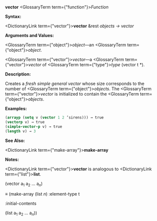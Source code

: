 **vector** <GlossaryTerm  term={"function"}><i>Function</i></GlossaryTerm> 



**Syntax:** 



<DictionaryLink  term={"vector"}><b>vector</b></DictionaryLink> &amp;rest *objects → vector* 



**Arguments and Values:** 



<GlossaryTerm  term={"object"}><i>object</i></GlossaryTerm>—an <GlossaryTerm  term={"object"}><i>object</i></GlossaryTerm>. 



<GlossaryTerm  term={"vector"}><i>vector</i></GlossaryTerm>—a <GlossaryTerm  term={"vector"}><i>vector</i></GlossaryTerm> of <GlossaryTerm  term={"type"}><i>type</i></GlossaryTerm> (vector t \*). 



**Description:** 



Creates a *fresh simple general vector* whose size corresponds to the number of <GlossaryTerm  term={"object"}><i>objects</i></GlossaryTerm>. The <GlossaryTerm  term={"vector"}><i>vector</i></GlossaryTerm> is initialized to contain the <GlossaryTerm  term={"object"}><i>objects</i></GlossaryTerm>. 



**Examples:**
```lisp
(arrayp (setq v (vector 1 2 ’sirens))) → true 
(vectorp v) → true 
(simple-vector-p v) → true 
(length v) → 3 


```
**See Also:** 



<DictionaryLink  term={"make-array"}><b>make-array</b></DictionaryLink> 



**Notes:** 



<DictionaryLink  term={"vector"}><b>vector</b></DictionaryLink> is analogous to <DictionaryLink  term={"list"}><b>list</b></DictionaryLink>. 



(vector a<sub>1</sub> a<sub>2</sub> ... a<i><sub>n</sub></i>) 



*≡* (make-array (list *n*) :element-type t 



:initial-contents 



(list a<sub>1</sub> a<sub>2</sub> ... a<i><sub>n</sub></i>)) 



